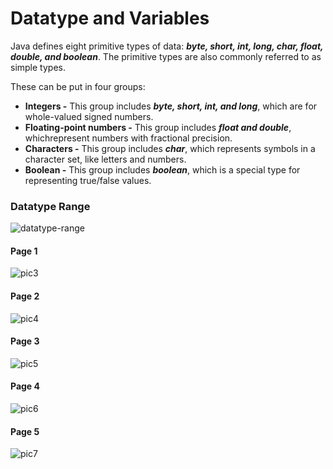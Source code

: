 # Datatype and Variables

Java defines eight primitive types of data: ***byte, short, int, long, char, float, double, and boolean***. The primitive types are also commonly referred to as
simple types. 

These can be put in four groups:
- **Integers -** This group includes ***byte, short, int, and long***, which are for whole-valued signed numbers.
- **Floating-point numbers -** This group includes ***float and double***, whichrepresent numbers with fractional precision.
- **Characters -** This group includes ***char***, which represents symbols in a character set, like letters and numbers.
- **Boolean -** This group includes ***boolean***, which is a special type for representing true/false values.
### Datatype Range
![datatype-range](./pics/datatype-range.jpg)
#### Page 1
![pic3](./pics/pic3.jpg)
#### Page 2
![pic4](./pics/pic4.jpg)
#### Page 3
![pic5](./pics/pic5.jpg)
#### Page 4
![pic6](./pics/pic6.jpg)
#### Page 5
![pic7](./pics/pic7.jpg)